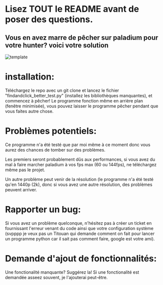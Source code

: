 # Lisez TOUT le README avant de poser des questions.

## Vous en avez marre de pêcher sur paladium pour votre hunter? voici votre solution

![template](https://github.com/Julien-ABADIE/Paladium_peche_auto/assets/145547169/d461eb3b-d676-4f79-a8a5-ea18d9181db4)

# installation:
Téléchargez le repo avec un git clone et lancez le fichier "findandclick_better_test.py" (installez les bibliothèques manquantes), et commencez à pêcher!
Le programme fonction même en arrière plan (fenêtre minimisée), vous pouvez laisser le programme pêcher pendant que vous faites autre chose.

# Problèmes potentiels:
Ce programme n'a été testé que par moi même à ce moment donc vous aurez des chances de tomber sur des problèmes.

Les premiers seront probablement dûs aux performances, si vous avez du mal à faire marcher paladium à vos fps max (60 ou 144fps), ne téléchargez même pas le projet.

Un autre problème peut venir de la résolution (le programme n'a été testé qu'en 1440p (2k), donc si vous avez une autre résolution, des problèmes peuvent arriver.

# Rapporter un bug:
Si vous avez un problème quelconque, n'hésitez pas à créer un ticket en fournissant l'erreur venant du code ainsi que votre configuration système (svpppp je veux pas un Titouan qui demande comment on fait pour lancer un programme python car il sait pas comment faire, google est votre ami).

# Demande d'ajout de fonctionnalités:
Une fonctionalité manquante? Suggérez la! Si une fonctionalité est demandée asseez souvent, je l'ajouterai peut-être.
